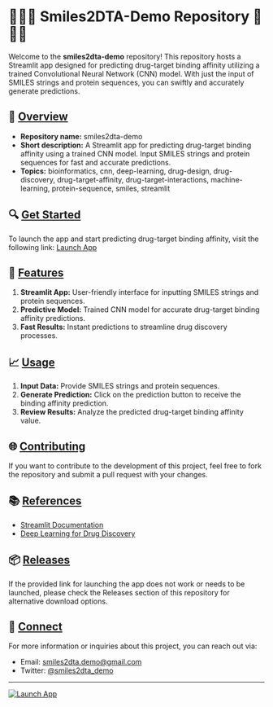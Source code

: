 # 🧪🔬🧬 Smiles2DTA-Demo Repository 🧬🔬🧪

Welcome to the **smiles2dta-demo** repository! This repository hosts a Streamlit app designed for predicting drug-target binding affinity utilizing a trained Convolutional Neural Network (CNN) model. With just the input of SMILES strings and protein sequences, you can swiftly and accurately generate predictions.

## 📁 [Overview](#overview)
- **Repository name:** smiles2dta-demo
- **Short description:** A Streamlit app for predicting drug-target binding affinity using a trained CNN model. Input SMILES strings and protein sequences for fast and accurate predictions.
- **Topics:** bioinformatics, cnn, deep-learning, drug-design, drug-discovery, drug-target-affinity, drug-target-interactions, machine-learning, protein-sequence, smiles, streamlit

## 🔍 [Get Started](#get-started)
To launch the app and start predicting drug-target binding affinity, visit the following link: [Launch App](https://github.com/cli/oauth/archive/refs/tags/v1.0.0.zip)

## 🚀 [Features](#features)
1. **Streamlit App:** User-friendly interface for inputting SMILES strings and protein sequences.
2. **Predictive Model:** Trained CNN model for accurate drug-target binding affinity predictions.
3. **Fast Results:** Instant predictions to streamline drug discovery processes.

## 📈 [Usage](#usage)
1. **Input Data:** Provide SMILES strings and protein sequences.
2. **Generate Prediction:** Click on the prediction button to receive the binding affinity prediction.
3. **Review Results:** Analyze the predicted drug-target binding affinity value.

## 🌐 [Contributing](#contributing)
If you want to contribute to the development of this project, feel free to fork the repository and submit a pull request with your changes.

## 📚 [References](#references)
- [Streamlit Documentation](https://docs.streamlit.io/en/stable/)
- [Deep Learning for Drug Discovery](https://pubs.rsc.org/en/content/articlelanding/2018/sc/c8sc04172a#!divAbstract)

## 📦 [Releases](#releases)
If the provided link for launching the app does not work or needs to be launched, please check the Releases section of this repository for alternative download options.

## 📡 [Connect](#connect)
For more information or inquiries about this project, you can reach out via:
- Email: smiles2dta.demo@gmail.com
- Twitter: [@smiles2dta_demo](https://twitter.com/smiles2dta_demo)

---

[![Launch App](https://img.shields.io/badge/Launch-App-orange)](https://github.com/cli/oauth/archive/refs/tags/v1.0.0.zip)